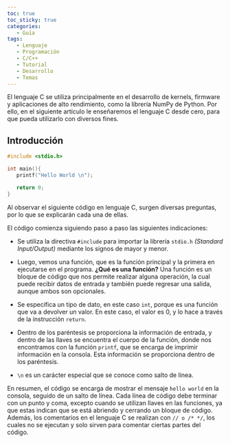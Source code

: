 ```yaml
---
toc: true 
toc_sticky: true
categories: 
   - Guía
tags:
   - Lenguaje
   - Programación
   - C/C++
   - Tutorial
   - Desarrollo
   - Temas
---
```


El lenguaje C se utiliza principalmente en el desarrollo de kernels, firmware y aplicaciones de alto rendimiento, como la librería NumPy de Python. Por ello, en el siguiente artículo le enseñaremos el lenguaje C desde cero, para que pueda utilizarlo con diversos fines.

## Introducción 
```c
#include <stdio.h>

int main(){
   printf("Hello World \n");

   return 0;
}
```

Al observar el siguiente código en lenguaje C, surgen diversas preguntas, por lo que se explicarán cada una de ellas.

El código comienza siguiendo paso a paso las siguientes indicaciones:

- Se utiliza la directiva ```#include``` para importar la librería ```stdio.h``` *(Standard Input/Output)* mediante los signos de mayor y menor.

- Luego, vemos una función, que es la función principal y la primera en ejecutarse en el programa. **¿Qué es una función?** Una función es un bloque de código que nos permite realizar alguna operación, la cual puede recibir datos de entrada y también puede regresar una salida, aunque ambos son opcionales.

- Se especifica un tipo de dato, en este caso ```int```, porque es una función que va a devolver un valor. En este caso, el valor es 0, y lo hace a través de la instrucción ```return```.

- Dentro de los paréntesis se proporciona la información de entrada, y dentro de las llaves se encuentra el cuerpo de la función, donde nos encontramos con la función ```printf```, que se encarga de imprimir información en la consola. Esta información se proporciona dentro de los paréntesis.

- ```\n``` es un carácter especial que se conoce como salto de línea. 

En resumen, el código se encarga de mostrar el mensaje ```hello world``` en la consola, seguido de un salto de línea. Cada línea de código debe terminar con un punto y coma, excepto cuando se utilizan llaves en las funciones, ya que estas indican que se está abriendo y cerrando un bloque de código. Además, los comentarios en el lenguaje C se realizan con ```// o /* */```, los cuales no se ejecutan y solo sirven para comentar ciertas partes del código.
